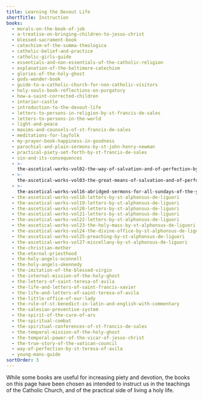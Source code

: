 ```yaml
---
title: Learning the Devout Life
shortTitle: Instruction
books:
  - morals-on-the-book-of-job
  - a-treatise-on-bringing-children-to-jesus-christ
  - blessed-sacrament-book
  - catechism-of-the-summa-theologica
  - catholic-belief-and-practice
  - catholic-girls-guide
  - essentials-and-non-essentials-of-the-catholic-religion
  - explanation-of-the-baltimore-catechism
  - glories-of-the-holy-ghost
  - gods-wonder-book
  - guide-to-a-catholic-church-for-non-catholic-visitors
  - holy-souls-book-reflections-on-purgatory
  - how-a-saint-corrected-children
  - interior-castle
  - introduction-to-the-devout-life
  - letters-to-persons-in-religion-by-st-francis-de-sales
  - letters-to-persons-in-the-world
  - light-and-peace
  - maxims-and-counsels-of-st-francis-de-sales
  - meditations-for-layfolk
  - my-prayer-book-happiness-in-goodness
  - parochial-and-plain-sermons-by-st-john-henry-newman
  - practical-piety-set-forth-by-st-francis-de-sales
  - sin-and-its-consequences
  - >-
    the-ascetical-works-vol02-the-way-of-salvation-and-of-perfection-by-st-alphonsus-de-liguori
  - >-
    the-ascetical-works-vol03-the-great-means-of-salvation-and-of-perfection-by-st-alphonsus-de-liguori
  - >-
    the-ascetical-works-vol16-abridged-sermons-for-all-sundays-of-the-year-by-st-alphonsus-de-liguori
  - the-ascetical-works-vol18-letters-by-st-alphonsus-de-liguori
  - the-ascetical-works-vol19-letters-by-st-alphonsus-de-liguori
  - the-ascetical-works-vol20-letters-by-st-alphonsus-de-liguori
  - the-ascetical-works-vol21-letters-by-st-alphonsus-de-liguori
  - the-ascetical-works-vol22-letters-by-st-alphonsus-de-liguori
  - the-ascetical-works-vol23-the-holy-mass-by-st-alphonsus-de-liguori
  - the-ascetical-works-vol24-the-divine-office-by-st-alphonsus-de-liguori
  - the-ascetical-works-vol25-preaching-by-st-alphonsus-de-liguori
  - the-ascetical-works-vol27-miscellany-by-st-alphonsus-de-liguori
  - the-christian-mother
  - the-eternal-priesthood
  - the-holy-angels-oconnell
  - the-holy-angels-okennedy
  - the-imitation-of-the-blessed-virgin
  - the-internal-mission-of-the-holy-ghost
  - the-letters-of-saint-teresa-of-avila
  - the-life-and-letters-of-saint-francis-xavier
  - the-life-and-letters-of-saint-teresa-of-avila
  - the-little-office-of-our-lady
  - the-rule-of-st-benedict-in-latin-and-english-with-commentary
  - the-salesian-preventive-system
  - the-spirit-of-the-cure-of-ars
  - the-spiritual-combat
  - the-spiritual-conferences-of-st-francis-de-sales
  - the-temporal-mission-of-the-holy-ghost
  - the-temporal-power-of-the-vicar-of-jesus-christ
  - the-true-story-of-the-vatican-council
  - way-of-perfection-by-st-teresa-of-avila
  - young-mans-guide
sortOrder: 3
---
```


While some books are useful for increasing piety and devotion, the books on this page have been chosen as intended to instruct us in the teachings of the Catholic Church, and of the practical side of living a holy life.
